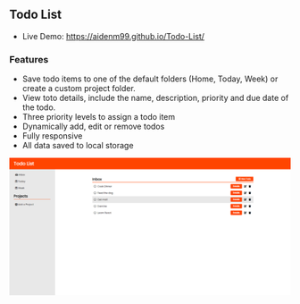 ## Todo List
- Live Demo: https://aidenm99.github.io/Todo-List/

### Features

- Save todo items to one of the default folders (Home, Today, Week) or create a custom project folder.
- View toto details, include the name, description, priority and due date of the todo.
- Three priority levels to assign a todo item
- Dynamically add, edit or remove todos
- Fully responsive
- All data saved to local storage 

![](./Todolist.png)
